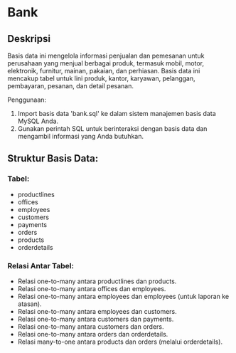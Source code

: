 # Bank

## Deskripsi

Basis data ini mengelola informasi penjualan dan pemesanan untuk perusahaan yang menjual berbagai produk, termasuk mobil, motor, elektronik, furnitur, mainan, pakaian, dan perhiasan. Basis data ini mencakup tabel untuk lini produk, kantor, karyawan, pelanggan, pembayaran, pesanan, dan detail pesanan.

Penggunaan:

1. Import basis data 'bank.sql' ke dalam sistem manajemen basis data MySQL Anda.
1. Gunakan perintah SQL untuk berinteraksi dengan basis data dan mengambil informasi yang Anda butuhkan.


## Struktur Basis Data:

### Tabel:

- productlines
- offices
- employees
- customers
- payments
- orders
- products
- orderdetails

### Relasi Antar Tabel:

- Relasi one-to-many antara productlines dan products.
- Relasi one-to-many antara offices dan employees.
- Relasi one-to-many antara employees dan employees (untuk laporan ke atasan).
- Relasi one-to-many antara employees dan customers.
- Relasi one-to-many antara customers dan payments.
- Relasi one-to-many antara customers dan orders.
- Relasi one-to-many antara orders dan orderdetails.
- Relasi many-to-one antara products dan orders (melalui orderdetails).

